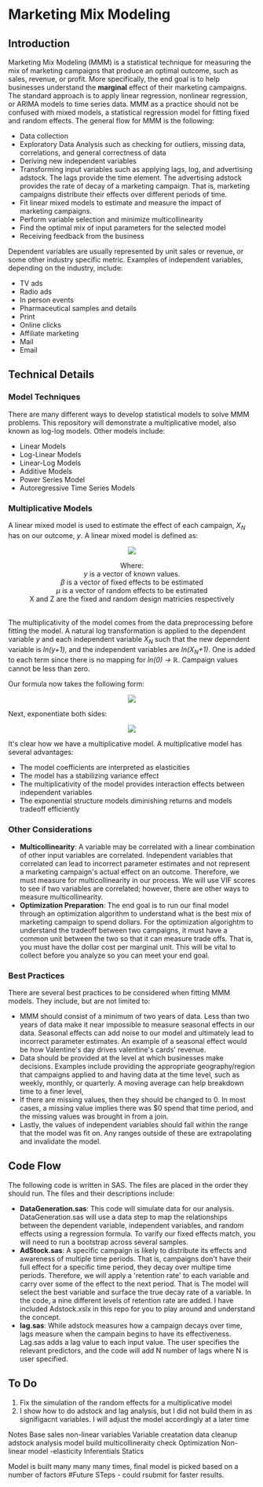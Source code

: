 # Marketing Mix Modeling
## Introduction
Marketing Mix Modeling (MMM) is a statistical technique for measuring the mix of marketing campaigns that produce an optimal outcome, such as sales, revenue, or profit. More specifically, the end goal is to help businesses understand the <b>marginal</b> effect of their marketing campaigns. The standard approach is to apply linear regression, nonlinear regression, or ARIMA models to time series data. MMM as a practice should not be confused with mixed models, a statistical regression model for fitting fixed and random effects. The general flow for MMM is the following:
<ul>
  <li>Data collection</li>
  <li>Exploratory Data Analysis such as checking for outliers, missing data, correlations, and general correctness of data</li>
  <li>Deriving new independent variables</li> 
  <li>Transforming input variables such as applying lags, log, and advertising adstock. The lags provide the time element.  The advertising adstock provides the rate of decay of a marketing campaign.  That is, marketing campaigns distribute their effects over different periods of time.</li>
  <li>Fit linear mixed models to estimate and measure the impact of marketing campaigns.</li>
  <li>Perform variable selection and minimize multicollinearity</li>
  <li>Find the optimal mix of input parameters for the selected model</li>
  <li>Receiving feedback from the business</li>
</ul>

Dependent variables are usually represented by unit sales or revenue, or some other industry specific metric. Examples of independent variables, depending on the industry, include:
<ul>
  <li>TV ads</li>
  <li>Radio ads</li>
  <li>In person events</li>
  <li>Pharmaceutical samples and details</li>
  <li>Print</li>
  <li>Online clicks</li>
  <li>Affiliate marketing</li>
  <li>Mail</li>
  <li>Email</li>
</ul>

## Technical Details
### Model Techniques
There are many different ways to develop statistical models to solve MMM problems. This repository will demonstrate a multiplicative model, also known as log-log models. Other models include:
<ul><li>Linear Models</li>
  <li>Log-Linear Models</li>
  <li>Linear-Log Models</li>
  <li>Additive Models</li>
  <li>Power Series Model</li>
  <li>Autoregressive Time Series Models</li>
</ul>

### Multiplicative Models

A linear mixed model is used to estimate the effect of each campaign, <i>X<sub>N</sub></i> has on our outcome, <i>y</i>.  A linear mixed model is defined as:
<p align="center">
<img src='https://render.githubusercontent.com/render/math?math=y=X{\beta}%20%2bZ{\mu}%20%2b%20{\epsilon}'>
</p>
<p align="center">
Where:<br>
<i>y</i> is a vector of known values.<br>
<i>β</i> is a vector of fixed effects to be estimated<br>
<i>μ</i> is a vector of random effects to be estimated<br>
X and Z are the fixed and random design matricies respectively
</p>
<br>
The multiplicativity of the model comes from the data preprocessing before fitting the model. A natural log transformation is applied to the dependent variable <i>y</i> and each independent variable <i>X<sub>N</sub></i> such that the new dependent variable is <i>ln(y+1)</i>, and the independent variables are <i>ln(X<sub>N</sub>+1)</i>. One is added to each term since there is no mapping for <i>ln(0) -> ℝ</i>. Campaign values cannot be less than zero.

Our formula now takes the following form:
<p align="center">
<img src='https://render.githubusercontent.com/render/math?math=ln(y %2b 1)= {\beta_0} %2b {\beta_1}(X_1 %2b +1) %2b {\beta_2}(X_2 %2b +1)%2b...%2b{\beta_n}(X_n %2b +1) %2b Z_1*Random_1 %2b...%2b Z_n*Random_n'>
</p>

Next, exponentiate both sides:
<p align='center'>
<img src="https://render.githubusercontent.com/render/math?math=y%20%2b%201={e^{\beta_0}}*{(x_1%20%2b%201)}^{\beta_1}*{(x_2%20%2b%201)}^{\beta_2}*...*{(x_n%20%2b%201)}^{\beta_n}*{e^{{Z_1}*Random_1}}*...*{e^{{Z_n}*Random_n}}" />
</p>

It's clear how we have a multiplicative model.  A multiplicative model has several advantages:
<ul>
  <li>The model coefficients are interpreted as elasticities</li>
  <li>The model has a stabilizing variance effect</li>
  <li>The multiplicativity of the model provides interaction effects between independent variables</li>
  <li>The exponential structure models diminishing returns and models tradeoff efficiently</li>
 </ul>

### Other Considerations
<ul>
  <li><b>Multicollinearity</b>: A variable may be correlated with a linear combination of other input variables are correlated. Independent variables that correlated can lead to incorrect parameter estimates and not represent a marketing campaign's actual effect on an outcome. Therefore, we must measure for multicollinearity in our process.  We will use VIF scores to see if two variables are correlated; however, there are other ways to measure multicollinearity.</li> 
  <li><b>Optimization Preparation</b>: The end goal is to run our final model through an optimization algorithm to understand what is the best mix of marketing campaign to spend dollars. For the optimization algorightm to understand the tradeoff between two campaigns, it must have a common unit between the two so that it can measure trade offs.  That is, you must have the dollar cost per marginal unit.  This will be vital to collect before you analyze so you can meet your end goal. </li>
</ul>

### Best Practices
There are several best practices to be considered when fitting MMM models.  They include, but are not limited to:
<ul> <li>MMM should consist of a minimum of two years of data. Less than two years of data make it near impossible to measure seasonal effects in our data. Seasonal effects can add noise to our model and ultimately lead to incorrect parameter estimates. An example of a seasonal effect would be how Valentine's day drives valentine's cards' revenue.</li>
  <li>Data should be provided at the level at which businesses make decisions. Examples include providing the appropriate geography/region that campaigns applied to and having data at the time level, such as weekly, monthly, or quarterly.  A moving average can help breakdown time to a finer level, </li>  
  <li>If there are missing values, then they should be changed to 0.  In most cases, a missing value implies there was $0 spend that time period, and the missing values was brought in from a join.
  <li>Lastly, the values of independent variables should fall within the range that the model was fit on.  Any ranges outside of these are extrapolating and invalidate the model.</li></ul>

## Code Flow
The following code is written in SAS. The files are placed in the order they should run.  The files and their descriptions include:
<ul>
  <li>
    <b>DataGeneration.sas</b>: This code will simulate data for our analysis.  DataGeneration.sas will use a data step to map the relationships between the dependent variable, independent variables, and random effects using a regression formula. To varify our fixed effects match, you will need to run a bootstrap across several samples.
  </li>
  <li>
    <b>AdStock.sas</b>: A specific campaign is likely to distribute its effects and awareness of multiple time periods. That is, campaigns don't have their full effect for a specific time period, they decay over multipe time periods.  Therefore, we will apply a 'retention rate' to each variable and carry over some of the effect to the next period.  That is The model will select the best variable and surface the true decay rate of a variable.  In the code, a nine different levels of retention rate are added.  I have included Adstock.xslx in this repo for you to play around and understand the concept.
  </li>
  <li>
    <b>lag.sas</b>: While adstock measures how a campaign decays over time, lags measure when the campain begins to have its effectiveness.  Lag.sas adds a lag value to each input value.  The user specifies the relevant predictors, and the code will add N number of lags where N is user specified.
  </li>  
    
    
    
    
</ul>

## To Do
<ol>
  <li>Fix the simulation of the random effects for a multiplicative model</li>
  <li>I show how to do adstock and lag analysis, but I did not build them in as signifigacnt variables.  I will adjust the model accordingly at a later time</li>
</ol>
  

<!--(  
In this example we will build non-linear mixed models. 
Optimization requires a conversion amount
Minimum 2 years data.  Granular data any level – role up to the business decision and geography.  Some may have to role down such as moving average etc.  If no needs to be 0.
-->
Notes
Base sales
non-linear variables
Variable creatation data cleanup
adstock analysis
model build
multicollineraity check
Optimization
Non-linear model -elasticity
Inferentials Statics

Model is built many many many times, final model is picked based on a number of factors
#Future STeps - could rsubmit for faster results.


</ul>


